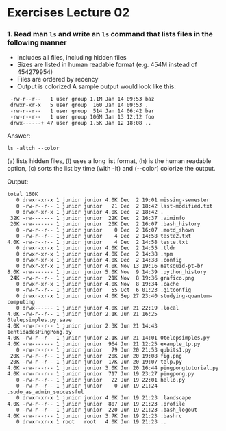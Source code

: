 # Exercises Lecture 02

### 1. Read man `ls` and write an `ls` command that lists files in the following manner

- Includes all files, including hidden files
- Sizes are listed in human readable format (e.g. 454M instead of 454279954)
- Files are ordered by recency
- Output is colorized
A sample output would look like this:

```
 -rw-r--r--   1 user group 1.1M Jan 14 09:53 baz
 drwxr-xr-x   5 user group  160 Jan 14 09:53 .
 -rw-r--r--   1 user group  514 Jan 14 06:42 bar
 -rw-r--r--   1 user group 106M Jan 13 12:12 foo
 drwx------+ 47 user group 1.5K Jan 12 18:08 ..
```

Answer:

```
ls -altch --color
```

(a) lists hidden files, (l) uses a long list format, (h) is the human readable option, (c) sorts the list by time (with -lt) and (--color) colorize the output.

Output:

```
total 160K
   0 drwxr-xr-x 1 junior junior 4.0K Dec  2 19:01 missing-semester
   0 -rw-r--r-- 1 junior junior   21 Dec  2 18:42 last-modified.txt
   0 drwxr-xr-x 1 junior junior 4.0K Dec  2 18:42 .
 32K -rw------- 1 junior junior  22K Dec  2 16:37 .viminfo
 20K -rw------- 1 junior junior  20K Dec  2 16:07 .bash_history
   0 -rw-r--r-- 1 junior junior    0 Dec  2 16:07 .motd_shown
   0 -rw-r--r-- 1 junior junior    4 Dec  2 14:58 teste2.txt
4.0K -rw-r--r-- 1 junior junior    4 Dec  2 14:58 teste.txt
   0 drwxr-xr-x 1 junior junior 4.0K Dec  2 14:55 .tldr
   0 drwxr-xr-x 1 junior junior 4.0K Dec  2 14:38 .npm
   0 drwxr-xr-x 1 junior junior 4.0K Dec  2 14:38 .config
   0 drwxr-xr-x 1 junior junior 4.0K Nov 13 19:16 netsquid-pt-br
8.0K -rw------- 1 junior junior 5.0K Nov  9 14:39 .python_history
 24K -rw-r--r-- 1 junior junior  21K Nov  8 19:36 grafico.png
   0 drwxr-xr-x 1 junior junior 4.0K Nov  8 19:34 .cache
   0 -rw-r--r-- 1 junior junior   55 Oct  6 01:23 .gitconfig
   0 drwxr-xr-x 1 junior junior 4.0K Sep 27 23:40 studying-quantum-computing
   0 drwx------ 1 junior junior 4.0K Jun 21 22:19 .local
4.0K -rw-r--r-- 1 junior junior 2.1K Jun 21 16:25 0telepsimples.py.save
4.0K -rw-r--r-- 1 junior junior 2.3K Jun 21 14:43 1entidadesPingPong.py
4.0K -rw-r--r-- 1 junior junior 2.1K Jun 21 14:01 0telepsimples.py
4.0K -rw------- 1 junior junior  964 Jun 21 12:25 example_tp.py
   0 -rw-r--r-- 1 junior junior   79 Jun 20 21:53 qubits1.py
 20K -rw-r--r-- 1 junior junior  20K Jun 20 19:08 fig.png
 20K -rw-r--r-- 1 junior junior  17K Jun 20 19:07 telp.py
4.0K -rw-r--r-- 1 junior junior 3.0K Jun 20 16:44 pingpongtutorial.py
4.0K -rw-r--r-- 1 junior junior  717 Jun 19 23:27 pingpong.py
   0 -rw-r--r-- 1 junior junior   22 Jun 19 22:01 hello.py
   0 -rw-r--r-- 1 junior junior    0 Jun 19 21:24 .sudo_as_admin_successful
   0 drwxr-xr-x 1 junior junior 4.0K Jun 19 21:23 .landscape
4.0K -rw-r--r-- 1 junior junior  807 Jun 19 21:23 .profile
   0 -rw-r--r-- 1 junior junior  220 Jun 19 21:23 .bash_logout
4.0K -rw-r--r-- 1 junior junior 3.7K Jun 19 21:23 .bashrc
   0 drwxr-xr-x 1 root   root   4.0K Jun 19 21:23 ..
```
